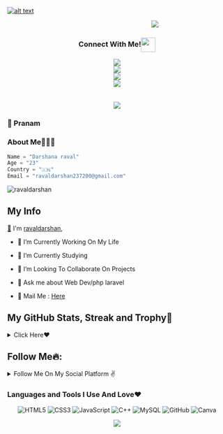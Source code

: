 [![alt text](https://github.com/ravaldarshan/ravaldarshan/blob/main/images/baanner.gif)](https://ravaldarshan.in/me)

<div align="center">
    <img style="padding-left: 173px"; src="https://readme-typing-svg.herokuapp.com?color=F70000&lines=Mr.Darshan+Raval+%E2%9D%A4%EF%B8%8F">
</div>

<div align="center">
<h3 align="center">Connect With Me!<img align="center" src="https://github.com/ravaldarshan/ravaldarshan/blob/main/images/gifs/Handshake.gif" height="33px" /></h3>
<center>
<a href=""><img src="https://img.icons8.com/fluent/50/000000/twitter.png"></a>
</center> 
<center>
<a href=""><img src="https://img.icons8.com/fluent/50/000000/gmail--v2.png"></a>
</center>
<center>
<a href=""><img src="https://img.icons8.com/color/50/000000/telegram-app--v2.png"></a>
</center>
<center>
<a href=""><img src="https://img.icons8.com/fluent/50/000000/linkedin.png"></a>
</center>
<br>
<br>
<a href=""><img src="https://img.shields.io/badge/Check_out_my-portfolio-rblue?style=for-the-badge&logo=Opsgenie&logoColor=white"></a>
</center>
</div>    

### 🙏 Pranam

### About Me🙋🏻‍♂️
```python
Name = "Darshana raval"
Age = "23"
Country = "🇮🇳"
Email = "ravaldarshan237200@gmail.com"
```
<p align="left"> <img src="https://komarev.com/ghpvc/?username=ravaldarshan&label=Profile%20Views&color=orange&style=flat-square" alt="ravaldarshan" /> </p>

## My Info 

[👋](https://ravaldarshan.in) I'm [ravaldarshan](https://telegram.me/ravaldarshan),

- 🔭 I’m Currently Working On My Life 

- 🌱 I’m Currently Studying

- 👯 I’m Looking To Collaborate On Projects

- 💬 Ask me about Web Dev/php laravel

- 💬 Mail Me : [Here](mailto:ravaldarshan237200@gmail.com)


## My GitHub Stats, Streak and Trophy💛

<details>
<summary>Click Here❤️</summary>
<br>
    
![ravaldarshan Git Stats](https://github-readme-stats.vercel.app/api?username=ravaldarshan&include_all_commits=true&count_private=true&theme=highcontrast)

<p><img align="center" src="https://github-readme-streak-stats.herokuapp.com/?user=ravaldarshan&theme=chartreuse-dark&hide_border=True" alt="ravaldarshan" /></p>

[![Top Langs](https://github-readme-stats.vercel.app/api/top-langs/?username=ravaldarshan&layout=compact&theme=radical)](https://github.com/ravaldarshan)

[![trophy](https://github-profile-trophy.vercel.app/?username=ravaldarshan&theme=onedark)](https://github.com/ravaldarshan)

</details>
    
## Follow Me🔥:

<details>
<summary>Follow Me On My Social Platform ✌️</summary>
<br>
Follow Me On:
<p align="left">
<a href="https://github.com/ravaldarshan"><img src="https://img.shields.io/badge/GitHub-Follow%20on%20GitHub-inactive.svg?style=for-the-badge&logo=github"></a>
</p>
<p align="left">
<a href=""><img src="https://img.shields.io/badge/Twitter-Follow%20on%20Twitter-informational.svg?style=for-the-badge&logo=twitter"></a>
</p>
<p align="left">
<a href=""><img src="https://img.shields.io/badge/Instagram-ravaldarshan-magenta?style=for-the-badge&logo=instagram"></a>
</p>
<p align="left">
<a href=""><img src="https://img.shields.io/badge/Linkedin-ravaldarshan-blue?style=for-the-badge&logo=Linkedin"></a>
</p>

</details>

### Languages and Tools I Use And Love❤️
<p align="center">
<img alt="HTML5" src="https://img.shields.io/badge/html5-%23E34F26.svg?&style=for-the-badge&logo=html5&logoColor=white"/>
<img alt="CSS3" src="https://img.shields.io/badge/css3-%231572B6.svg?&style=for-the-badge&logo=css3&logoColor=white"/>
<img alt="JavaScript" src="https://img.shields.io/badge/Javascript-faff00.svg?&style=for-the-badge&logo=javascript&logoColor=black"/>
<img alt="C++" src="https://img.shields.io/badge/c++-%2300599C.svg?&style=for-the-badge&logo=c%2B%2B&ogoColor=white"/>
<img alt="MySQL" src="https://img.shields.io/badge/mysql-%2300f.svg?&style=for-the-badge&logo=mysql&logoColor=white"/>
<img alt="GitHub" src="https://img.shields.io/badge/github-%23921011.svg?&style=for-the-badge&logo=github&logoColor=white"/>
<img alt="Canva" src="https://img.shields.io/badge/Canva-%2320C4CB.svg?&style=for-the-badge&logo=Canva&logoColor=white"/>
</p>

<p align="center">
    <img src="https://img.shields.io/badge/THANKS%20FOR-VISITING%20❤-red?style=for-the-badge&logo=github"/>
</p>
